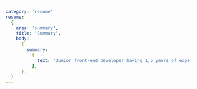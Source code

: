 ```yaml
---
category: 'resume'
resume:
  {
    area: 'summary',
    title: 'Summary',
    body:
      {
        summary:
          {
            text: 'Junior front-end developer having 1,5 years of experience in building websites and apps that are responsive and usable. Proficient in HTML5 and css3. Good knowledge of SASS, SCSS preprocessors. Moderate knowledge and experience with JavaScript plus modern libraries. Possess working knowledge of React library. Regular usage of version control system (GIT) to maintain the code. Passionate about writing semantic, cross-browser compatible code by hand that is re-usable, maintainable and easy to understand. Ability to work well both independently and as part of a team. In the search for a position where I can enhance my skillset in web technologies to develop and implement solutions to meet business needs. Having a positive outlook and always willing to learn new traits.',
          },
      },
  }
---
```

